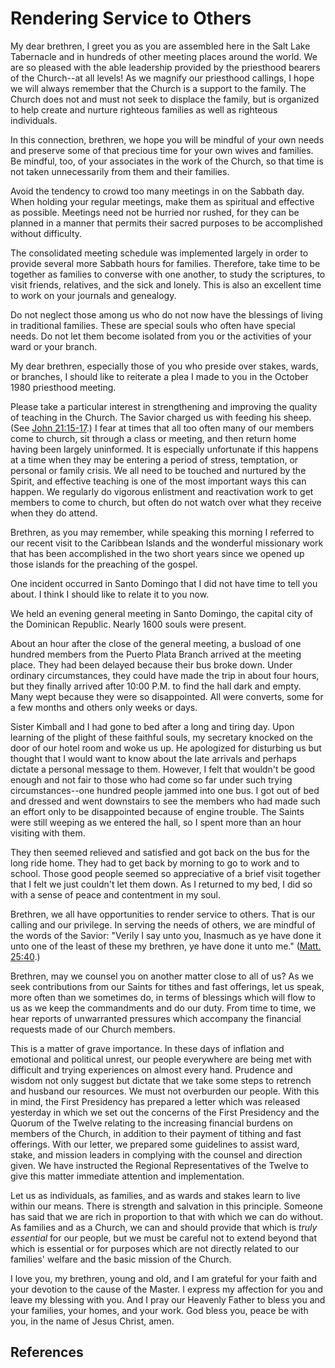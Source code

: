 # Rendering Service to Others

My dear brethren, I greet you as you are assembled here in the Salt Lake
Tabernacle and in hundreds of other meeting places around the world. We are so
pleased with the able leadership provided by the priesthood bearers of the
Church--at all levels! As we magnify our priesthood callings, I hope we will
always remember that the Church is a support to the family. The Church does
not and must not seek to displace the family, but is organized to help create
and nurture righteous families as well as righteous individuals.

In this connection, brethren, we hope you will be mindful of your own needs
and preserve some of that precious time for your own wives and families. Be
mindful, too, of your associates in the work of the Church, so that time is
not taken unnecessarily from them and their families.

Avoid the tendency to crowd too many meetings in on the Sabbath day. When
holding your regular meetings, make them as spiritual and effective as
possible. Meetings need not be hurried nor rushed, for they can be planned in
a manner that permits their sacred purposes to be accomplished without
difficulty.

The consolidated meeting schedule was implemented largely in order to provide
several more Sabbath hours for families. Therefore, take time to be together
as families to converse with one another, to study the scriptures, to visit
friends, relatives, and the sick and lonely. This is also an excellent time to
work on your journals and genealogy.

Do not neglect those among us who do not now have the blessings of living in
traditional families. These are special souls who often have special needs. Do
not let them become isolated from you or the activities of your ward or your
branch.

My dear brethren, especially those of you who preside over stakes, wards, or
branches, I should like to reiterate a plea I made to you in the October 1980
priesthood meeting.

Please take a particular interest in strengthening and improving the quality
of teaching in the Church. The Savior charged us with feeding his sheep. (See
[John 21:15-17](/scriptures/nt/john/21.15-17?lang=eng#14).) I fear at times
that all too often many of our members come to church, sit through a class or
meeting, and then return home having been largely uninformed. It is especially
unfortunate if this happens at a time when they may be entering a period of
stress, temptation, or personal or family crisis. We all need to be touched
and nurtured by the Spirit, and effective teaching is one of the most
important ways this can happen. We regularly do vigorous enlistment and
reactivation work to get members to come to church, but often do not watch
over what they receive when they do attend.

Brethren, as you may remember, while speaking this morning I referred to our
recent visit to the Caribbean Islands and the wonderful missionary work that
has been accomplished in the two short years since we opened up those islands
for the preaching of the gospel.

One incident occurred in Santo Domingo that I did not have time to tell you
about. I think I should like to relate it to you now.

We held an evening general meeting in Santo Domingo, the capital city of the
Dominican Republic. Nearly 1600 souls were present.

About an hour after the close of the general meeting, a busload of one hundred
members from the Puerto Plata Branch arrived at the meeting place. They had
been delayed because their bus broke down. Under ordinary circumstances, they
could have made the trip in about four hours, but they finally arrived after
10:00 P.M. to find the hall dark and empty. Many wept because they were so
disappointed. All were converts, some for a few months and others only weeks
or days.

Sister Kimball and I had gone to bed after a long and tiring day. Upon
learning of the plight of these faithful souls, my secretary knocked on the
door of our hotel room and woke us up. He apologized for disturbing us but
thought that I would want to know about the late arrivals and perhaps dictate
a personal message to them. However, I felt that wouldn't be good enough and
not fair to those who had come so far under such trying circumstances--one
hundred people jammed into one bus. I got out of bed and dressed and went
downstairs to see the members who had made such an effort only to be
disappointed because of engine trouble. The Saints were still weeping as we
entered the hall, so I spent more than an hour visiting with them.

They then seemed relieved and satisfied and got back on the bus for the long
ride home. They had to get back by morning to go to work and to school. Those
good people seemed so appreciative of a brief visit together that I felt we
just couldn't let them down. As I returned to my bed, I did so with a sense of
peace and contentment in my soul.

Brethren, we all have opportunities to render service to others. That is our
calling and our privilege. In serving the needs of others, we are mindful of
the words of the Savior: "Verily I say unto you, Inasmuch as ye have done it
unto one of the least of these my brethren, ye have done it unto me." ([Matt.
25:40](/scriptures/nt/matt/25.40?lang=eng#39).)

Brethren, may we counsel you on another matter close to all of us? As we seek
contributions from our Saints for tithes and fast offerings, let us speak,
more often than we sometimes do, in terms of blessings which will flow to us
as we keep the commandments and do our duty. From time to time, we hear
reports of unwarranted pressures which accompany the financial requests made
of our Church members.

This is a matter of grave importance. In these days of inflation and emotional
and political unrest, our people everywhere are being met with difficult and
trying experiences on almost every hand. Prudence and wisdom not only suggest
but dictate that we take some steps to retrench and husband our resources. We
must not overburden our people. With this in mind, the First Presidency has
prepared a letter which was released yesterday in which we set out the
concerns of the First Presidency and the Quorum of the Twelve relating to the
increasing financial burdens on members of the Church, in addition to their
payment of tithing and fast offerings. With our letter, we prepared some
guidelines to assist ward, stake, and mission leaders in complying with the
counsel and direction given. We have instructed the Regional Representatives
of the Twelve to give this matter immediate attention and implementation.

Let us as individuals, as families, and as wards and stakes learn to live
within our means. There is strength and salvation in this principle. Someone
has said that we are rich in proportion to that with which we can do without.
As families and as a Church, we can and should provide that which is _truly
essential_ for our people, but we must be careful not to extend beyond that
which is essential or for purposes which are not directly related to our
families' welfare and the basic mission of the Church.

I love you, my brethren, young and old, and I am grateful for your faith and
your devotion to the cause of the Master. I express my affection for you and
leave my blessing with you. And I pray our Heavenly Father to bless you and
your families, your homes, and your work. God bless you, peace be with you, in
the name of Jesus Christ, amen.

## References

